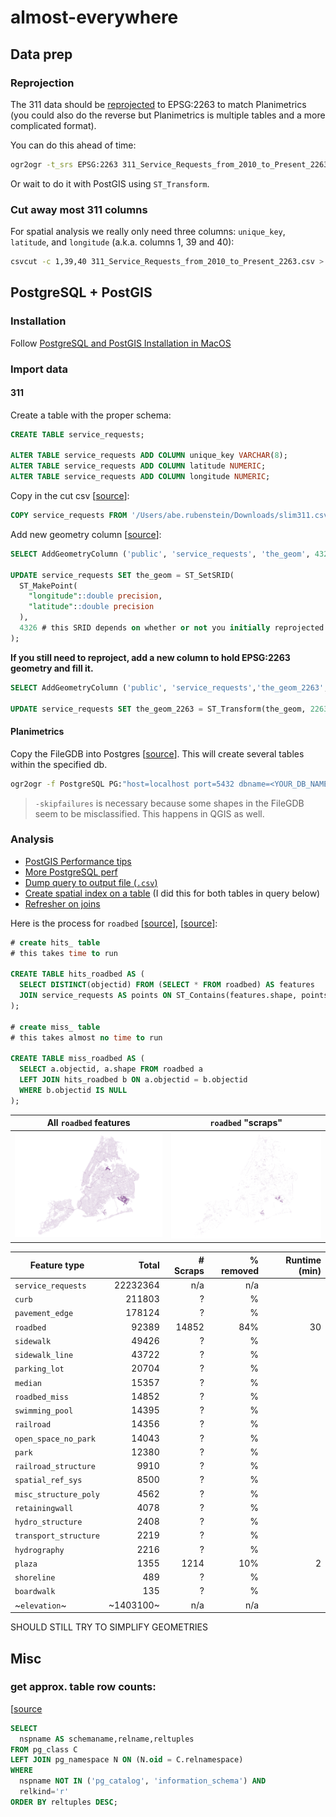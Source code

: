 # almost-everywhere

## Data prep

### Reprojection

The 311 data should be [reprojected](https://www.nceas.ucsb.edu/scicomp/recipes/gdal-reproject) to EPSG:2263 to match Planimetrics (you could also do the reverse but Planimetrics is multiple tables and a more complicated format).

You can do this ahead of time:

```bash
ogr2ogr -t_srs EPSG:2263 311_Service_Requests_from_2010_to_Present_2263.csv 311_Service_Requests_from_2010_to_Present.csv
```

Or wait to do it with PostGIS using `ST_Transform`.

### Cut away most 311 columns

For spatial analysis we really only need three columns: `unique_key`, `latitude`, and `longitude` (a.k.a. columns 1, 39 and 40):

```bash
csvcut -c 1,39,40 311_Service_Requests_from_2010_to_Present_2263.csv > slim311.csv
```


## PostgreSQL + PostGIS

### Installation

Follow [PostgreSQL and PostGIS Installation in MacOS](https://medium.com/@Umesh_Kafle/postgresql-and-postgis-installation-in-mac-os-87fa98a6814d)

### Import data



#### 311

Create a table with the proper schema:

```sql
CREATE TABLE service_requests;

ALTER TABLE service_requests ADD COLUMN unique_key VARCHAR(8);
ALTER TABLE service_requests ADD COLUMN latitude NUMERIC;
ALTER TABLE service_requests ADD COLUMN longitude NUMERIC;
```

Copy in the cut csv [[source](https://dataschool.com/learn-sql/importing-data-from-csv-in-postgresql/)]:

```sql
COPY service_requests FROM '/Users/abe.rubenstein/Downloads/slim311.csv' DELIMITER ',' CSV HEADER;
```

Add new geometry column [[source](https://medium.com/@paylakatel/part-2-postgis-at-the-city-of-boston-711cf30cf1f3)]:

```sql
SELECT AddGeometryColumn ('public', 'service_requests', 'the_geom', 4326, 'POINT', 2);

UPDATE service_requests SET the_geom = ST_SetSRID(
  ST_MakePoint(
    "longitude"::double precision,
    "latitude"::double precision
  ),
  4326 # this SRID depends on whether or not you initially reprojected 
);
```

**If you still need to reproject, add a new column to hold EPSG:2263 geometry and fill it.**

```sql
SELECT AddGeometryColumn ('public', 'service_requests','the_geom_2263',2263,'POINT',2);

UPDATE service_requests SET the_geom_2263 = ST_Transform(the_geom, 2263);
```

#### Planimetrics

Copy the FileGDB into Postgres [[source](https://gis.stackexchange.com/a/83325/52312)]. This will create several tables within the specified db.

```bash
ogr2ogr -f PostgreSQL PG:"host=localhost port=5432 dbname=<YOUR_DB_NAME> user=<YOUR_USER>" NYC_DoITT_Planimetric_OpenData.gdb -overwrite -progress -skipfailures --config PG_USE_COPY YES
```

> `-skipfailures` is necessary because some shapes in the FileGDB seem to be misclassified. This happens in QGIS as well.

### Analysis

- [PostGIS Performance tips](https://postgis.net/docs/performance_tips.html)
- [More PostgreSQL perf](https://www.cybertec-postgresql.com/en/postgresql-parallel-create-index-for-better-performance/)
- [Dump query to output file (`.csv`)](https://www.postgresql.org/message-id/15392.46537.511719.871128%40elsick.csl.co.uk)
- [Create spatial index on a table](https://postgis.net/workshops/postgis-intro/indexing.html) (I did this for both tables in query below)
- [Refresher on joins](https://www.codeproject.com/Articles/33052/Visual-Representation-of-SQL-Joins)



Here is the process for `roadbed` [[source](https://gis.stackexchange.com/a/284910/52312)], [[source](https://www.codeproject.com/Articles/33052/Visual-Representation-of-SQL-Joins)]:

```sql
# create hits_ table
# this takes time to run

CREATE TABLE hits_roadbed AS (
  SELECT DISTINCT(objectid) FROM (SELECT * FROM roadbed) AS features
  JOIN service_requests AS points ON ST_Contains(features.shape, points.the_geom_2263)
);

# create miss_ table
# this takes almost no time to run

CREATE TABLE miss_roadbed AS (
  SELECT a.objectid, a.shape FROM roadbed a
  LEFT JOIN hits_roadbed b ON a.objectid = b.objectid
  WHERE b.objectid IS NULL
);
```

All `roadbed` features|`roadbed` "scraps"
-----|-----
![hits](./roadbed_all.png)|![miss](./roadbed_miss.png)

 Feature type|Total|# Scraps|% removed|Runtime (min)
-----|-----:|-----:|-----:|----:
`service_requests`|22232364|n/a|n/a
`curb`|211803|?|%
`pavement_edge`|178124|?|%
`roadbed`|92389|14852|84%|30
`sidewalk`|49426|?|%
`sidewalk_line`|43722|?|%
`parking_lot`|20704|?|%
`median`|15357|?|%
`roadbed_miss`|14852|?|%
`swimming_pool`|14395|?|%
`railroad`|14356|?|%
`open_space_no_park`|14043|?|%
`park`|12380|?|%
`railroad_structure`|9910|?|%
`spatial_ref_sys`|8500|?|%
`misc_structure_poly`|4562|?|%
`retainingwall`|4078|?|%
`hydro_structure`|2408|?|%
`transport_structure`|2219|?|%
`hydrography`|2216|?|%
`plaza`|1355|1214|10%|2
`shoreline`|489|?|%
`boardwalk`|135|?|%
~`elevation`~|~1403100~|n/a|n/a

SHOULD STILL TRY TO SIMPLIFY GEOMETRIES


## Misc

### get approx. table row counts:
[[source](https://stackoverflow.com/questions/2596670/how-do-you-find-the-row-count-for-all-your-tables-in-]postgres)

```sql
SELECT 
  nspname AS schemaname,relname,reltuples
FROM pg_class C
LEFT JOIN pg_namespace N ON (N.oid = C.relnamespace)
WHERE 
  nspname NOT IN ('pg_catalog', 'information_schema') AND
  relkind='r' 
ORDER BY reltuples DESC;
```
